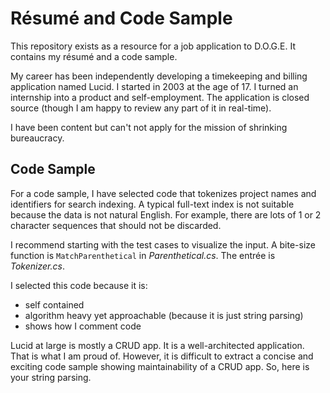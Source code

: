 # Résumé and Code Sample
This repository exists as a resource for a job application to D.O.G.E.
It contains my résumé and a code sample.

My career has been independently developing a timekeeping and billing application named Lucid.
I started in 2003 at the age of 17.
I turned an internship into a product and self-employment.
The application is closed source (though I am happy to review any part of it in real-time).

I have been content but can't not apply for the mission of shrinking bureaucracy.

## Code Sample
For a code sample, I have selected code that tokenizes project names and identifiers for search indexing.
A typical full-text index is not suitable because the data is not natural English.
For example, there are lots of 1 or 2 character sequences that should not be discarded.

I recommend starting with the test cases to visualize the input.
A bite-size function is `MatchParenthetical` in *Parenthetical.cs*.
The entrée is *Tokenizer.cs*.

I selected this code because it is:
- self contained
- algorithm heavy yet approachable (because it is just string parsing)
- shows how I comment code

Lucid at large is mostly a CRUD app.
It is a well-architected application.
That is what I am proud of.
However, it is difficult to extract a concise and exciting code sample showing maintainability of a CRUD app.
So, here is your string parsing.